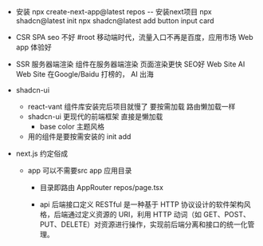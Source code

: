 - 安装
    npx create-next-app@latest repos  -- 安装next项目
    npx shadcn@latest init
    npx shadcn@latest add button input card
- CSR SPA seo 不好 #root 
    移动端时代，流量入口不再是百度，应用市场
    Web app 体验好

- SSR 服务器端渲染
    组件在服务器端渲染 
    页面渲染更快 SEO好
    Web Site
    AI Web Site 在Google/Baidu 打榜的，
    AI 出海 


- shadcn-ui
    - react-vant 组件库安装完后项目就慢了
        要按需加载 路由懒加载一样
    - shadcn-ui 更现代的前端框架 
        直接是懒加载
        - base color 主题风格
    - 用的组件是要按需安装的
        init
        add

- next.js 约定俗成
    - app
        可以不需要src
        app 应用目录
        - 目录即路由
            AppRouter
            repos/page.tsx

        - api
            后端接口定义
            RESTful 是一种基于 HTTP 协议设计的软件架构风格，后端通过定义资源的 URI，利用 HTTP 动词（如 GET、POST、PUT、DELETE）对资源进行操作，实现前后端分离和接口的统一化管理。